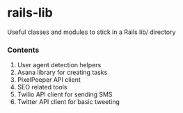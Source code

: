 # rails-lib
Useful classes and modules to stick in a Rails lib/ directory

### Contents
1. User agent detection helpers
1. Asana library for creating tasks
1. PixelPeeper API client
1. SEO related tools
1. Twilio API client for sending SMS
1. Twitter API client for basic tweeting
